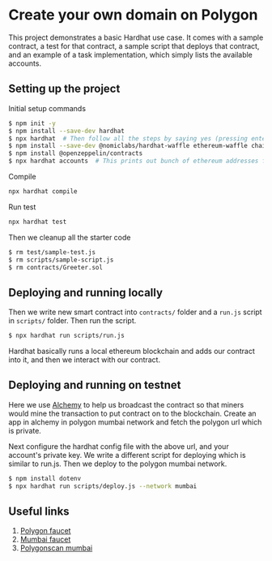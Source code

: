 # Create your own domain on Polygon

This project demonstrates a basic Hardhat use case. It comes with a sample contract, a test for that contract, a sample script that deploys that contract, and an example of a task implementation, which simply lists the available accounts.


## Setting up the project

Initial setup commands
```bash
$ npm init -y
$ npm install --save-dev hardhat
$ npx hardhat  # Then follow all the steps by saying yes (pressing enter)
$ npm install --save-dev @nomiclabs/hardhat-waffle ethereum-waffle chai @nomiclabs/hardhat-ethers ethers
$ npm install @openzeppelin/contracts
$ npx hardhat accounts  # This prints out bunch of ethereum addresses for us to simulate real users on the blockchain
```

Compile
```bash
npx hardhat compile
```

Run test
```bash
npx hardhat test
```

Then we cleanup all the starter code
```bash
$ rm test/sample-test.js
$ rm scripts/sample-script.js
$ rm contracts/Greeter.sol
```

## Deploying and running locally

Then we write new smart contract into `contracts/` folder and a `run.js` script in `scripts/` folder. Then run the script.
```bash
$ npx hardhat run scripts/run.js
```

Hardhat basically runs a local ethereum blockchain and adds our contract into it, and then we interact with our contract.


## Deploying and running on testnet

Here we use [Alchemy](https://www.alchemy.com/) to help us broadcast the contract so that miners would mine the transaction to put contract on to the blockchain. Create an app in alchemy in polygon mumbai network and fetch the polygon url which is private.

Next configure the hardhat config file with the above url, and your account's private key. We write a different script for deploying which is similar to run.js. Then we deploy to the polygon mumbai network.

```bash
$ npm install dotenv 
$ npx hardhat run scripts/deploy.js --network mumbai
```

## Useful links

1. [Polygon faucet](https://faucet.polygon.technology/)
1. [Mumbai faucet](https://mumbaifaucet.com/)
1. [Polygonscan mumbai](https://mumbai.polygonscan.com/)
